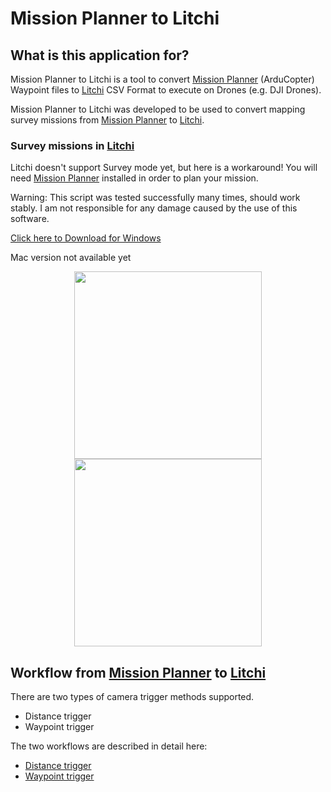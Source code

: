 # Mission Planner to Litchi
## What is this application for?
Mission Planner to Litchi is a tool to convert 
[Mission Planner](https://ardupilot.org/planner/docs/mission-planner-installation.html) (ArduCopter) 
Waypoint files to [Litchi](https://flylitchi.com/) CSV Format to execute on Drones (e.g. DJI Drones). 

Mission Planner to Litchi was developed to be used to convert mapping survey missions from 
[Mission Planner](https://ardupilot.org/planner/docs/mission-planner-installation.html) to 
[Litchi](https://flylitchi.com/).

### Survey missions in [Litchi](https://flylitchi.com/)

Litchi doesn't support Survey mode yet, but here is a workaround!
You will need [Mission Planner](https://ardupilot.org/planner/docs/mission-planner-installation.html) installed 
in order to plan your mission.

Warning: This script was tested successfully many times, should work stably. 
I am not responsible for any damage caused by the use of this software.

[Click here to Download for Windows](https://github.com/YarostheLaunchpadder/MissionPlanner-to-Litchi/releases/download/Alpha/Mission.Planner.to.Litchi.exe)

Mac version not available yet

<center>
<img src="https://github.com/YarostheLaunchpadder/MissionPlanner-to-Litchi/blob/main/docs/images/MissionPlanner_Screenshot.jpg?raw=true" height="300">
<img src="https://github.com/YarostheLaunchpadder/MissionPlanner-to-Litchi/blob/main/docs/images/Litchi_Screenshot.jpg?raw=true" height="300">
</center>

## Workflow from [Mission Planner](https://ardupilot.org/planner/docs/mission-planner-installation.html) to [Litchi](https://flylitchi.com/)

There are two types of camera trigger methods supported.

- Distance trigger
- Waypoint trigger

The two workflows are described in detail here:

- [Distance trigger](https://github.com/YarostheLaunchpadder/MissionPlanner-to-Litchi/blob/main/docs/MP_cam_ctrl.md)
- [Waypoint trigger](https://github.com/YarostheLaunchpadder/MissionPlanner-to-Litchi/blob/main/docs/MP_trigger_dist.md)